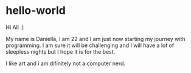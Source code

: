 # hello-world


Hi All :)

My name is Daniella, I am 22 and I am just now starting my journey with programming.
I am sure it will be challenging and I will have a lot of sleepless nights but I hope it is for the best.

I like art and i am difinitely not a computer nerd.
